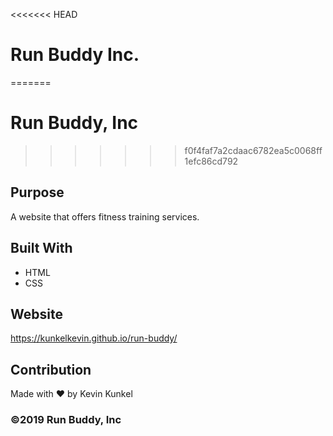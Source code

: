 <<<<<<< HEAD
# Run Buddy Inc.
=======
# Run Buddy, Inc
>>>>>>> f0f4faf7a2cdaac6782ea5c0068ff1efc86cd792

## Purpose

A website that offers fitness training services.

## Built With

- HTML
- CSS

## Website

https://kunkelkevin.github.io/run-buddy/

## Contribution

Made with ❤️ by Kevin Kunkel

### ©️2019 Run Buddy, Inc
